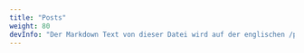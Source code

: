 ```yaml
---
title: "Posts"
weight: 80
devInfo: "Der Markdown Text von dieser Datei wird auf der englischen /post/ Seite angezeigt."
---
```

